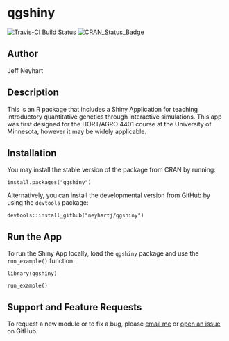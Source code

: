 
<!-- README.md is generated from README.Rmd. Please edit that file -->
qgshiny
=======

[![Travis-CI Build Status](https://travis-ci.org/neyhartj/qgshiny.svg?branch=master)](https://travis-ci.org/neyhartj/qgshiny)
[![CRAN\_Status\_Badge](http://www.r-pkg.org/badges/version/qgshiny)](https://cran.r-project.org/package=qgshiny)

Author
------

Jeff Neyhart

Description
-----------

This is an R package that includes a Shiny Application for teaching introductory quantitative genetics through interactive simulations. This app was first designed for the HORT/AGRO 4401 course at the University of Minnesota, however it may be widely applicable.

Installation
------------

You may install the stable version of the package from CRAN by running:

    install.packages("qgshiny")

Alternatively, you can install the developmental version from GitHub by using the `devtools` package:

    devtools::install_github("neyhartj/qgshiny")

Run the App
-----------

To run the Shiny App locally, load the `qgshiny` package and use the `run_example()` function:

    library(qgshiny)

    run_example()

<!-- ## Teaching Material -->
<!-- I have written a lab worksheet to accompany the shiny app. You may access the PDF [here](https://github.com/neyhartj/qgdemo/raw/master/teaching_materials/qgdemo_problem_set.pdf) and a copy of the intendend answer key [here](https://github.com/neyhartj/qgdemo/raw/master/teaching_materials/qgdemo_problem_set_answers.pdf). -->
Support and Feature Requests
----------------------------

To request a new module or to fix a bug, please [email me](mailto:neyhartje@gmail.com) or [open an issue](https://github.com/neyhartj/qgshiny/issues/new) on GitHub.

